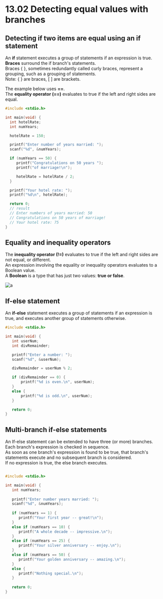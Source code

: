 # 13.02 Detecting equal values with branches

## Detecting if two items are equal using an if statement
An **if** statement executes a group of statements if an expression is true.   
**Braces** surround the if branch's statements.   
Braces { }, sometimes redundantly called curly braces, represent a grouping, such as a grouping of statements.   
Note: { } are braces, [ ] are brackets.   

The example below uses **==**.   
The **equality operator (==)** evaluates to true if the left and right sides are equal.   

```c
#include <stdio.h>

int main(void) {
  int hotelRate;
  int numYears;

  hotelRate = 150;

  printf("Enter number of years married: ");
  scanf("%d", &numYears);

  if (numYears == 50) {
     printf("Congratulations on 50 years ");
     printf("of marriage!\n");

     hotelRate = hotelRate / 2;
  }

  printf("Your hotel rate: ");
  printf("%d\n", hotelRate);

  return 0;
  // result
  // Enter numbers of years married: 50
  // Congratulations on 50 years of marriage!
  // Your hotel rate: 75
}
```

## Equality and inequality operators
The **inequality operator (!=)** evaluates to true if the left and right sides are not equal, or different.   
An expression involving the equality or inequality operators evaluates to a Boolean value.   
A **Boolean** is a type that has just two values: **true or false**.   

![a](https://github.com/ijaejun1025/CIS224-Computer_Architecture/assets/154036705/a1781854-67a5-489f-8aee-653a9bb25df8)

## If-else statement
An **if-else** statement executes a group of statements if an expression is true, and executes another group of statements otherwise.    

```c
#include <stdio.h>

int main(void) {
   int userNum;
   int divRemainder;

   printf("Enter a number: ");
   scanf("%d", &userNum);

   divRemainder = userNum % 2;

   if (divRemainder == 0) {
       printf("%d is even.\n", userNum);
   }
   else {
       printf("%d is odd.\n", userNum);
   }

   return 0;
}
```

## Multi-branch if-else statements
An If-else statement can be extended to have three (or more) branches.   
Each branch's expression is checked in sequence.    
As soon as one branch's expression is found to be true, that branch's statements execute and no subsequent branch is considered.   
If no expression is true, the else branch executes.   

```c

#include <stdio.h>

int main(void) {
   int numYears;
   
   printf("Enter number years married: ");
   scanf("%d", &numYears);
   
   if (numYears == 1) {
      printf("Your first year -- great!\n");
   }
   else if (numYears == 10) {
      printf("A whole decade -- impressive.\n");
   }
   else if (numYears == 25) {
      printf("Your silver anniversary -- enjoy.\n");
   }
   else if (numYears == 50) {
      printf("Your golden anniversary -- amazing.\n");
   }
   else {
      printf("Nothing special.\n");
   }
   
   return 0;
}
```
